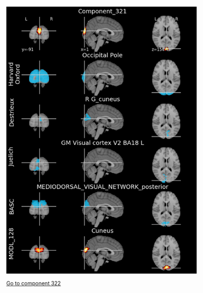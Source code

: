 


![321](preliminary/321.jpg "Component 321")

[Go to component 322](https://parietal-inria.github.io/MODL_atlas/512/322 "Component 322")